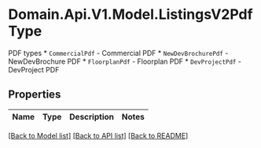 # Domain.Api.V1.Model.ListingsV2PdfType
PDF types  * `CommercialPdf` - Commercial PDF * `NewDevBrochurePdf` - NewDevBrochure PDF * `FloorplanPdf` - Floorplan PDF * `DevProjectPdf` - DevProject PDF
## Properties

Name | Type | Description | Notes
------------ | ------------- | ------------- | -------------

[[Back to Model list]](../README.md#documentation-for-models) [[Back to API list]](../README.md#documentation-for-api-endpoints) [[Back to README]](../README.md)

